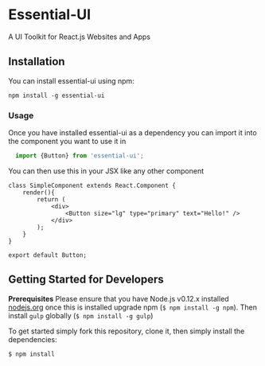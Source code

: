 # Essential-UI
A UI Toolkit for React.js Websites and Apps

## Installation

You can install essential-ui using npm:

    npm install -g essential-ui

### Usage
Once you have installed essential-ui as a dependency you can import it into the component you want to use it in

``` js
  import {Button} from 'essential-ui';
```

You can then use this in your JSX like any other component

    class SimpleComponent extends React.Component {
        render(){
            return (
                <div>
                    <Button size="lg" type="primary" text="Hello!" />
                </div>
            );
        }
    }

    export default Button;

## Getting Started for Developers

**Prerequisites** Please ensure that you have Node.js v0.12.x installed [nodejs.org](http://nodejs.org/dist/v0.12.3/) once this is installed upgrade npm (`$ npm install -g npm`).
Then install `gulp` globally (`$ npm install -g gulp`)


To get started simply fork this repository, clone it, then simply install the dependencies:
```
$ npm install
```